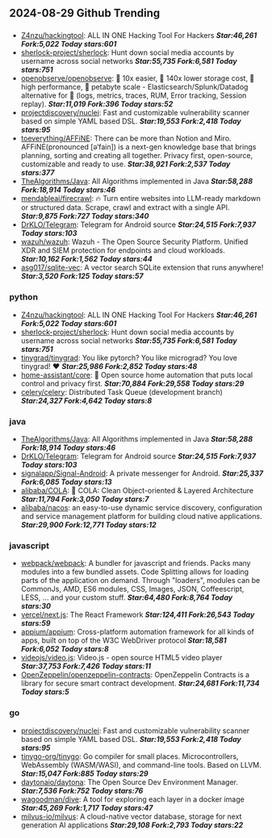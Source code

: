 ## 2024-08-29 Github Trending

### 
* [Z4nzu/hackingtool](https://github.com/Z4nzu/hackingtool): ALL IN ONE Hacking Tool For Hackers ***Star:46,261 Fork:5,022 Today stars:601***
* [sherlock-project/sherlock](https://github.com/sherlock-project/sherlock): Hunt down social media accounts by username across social networks ***Star:55,735 Fork:6,581 Today stars:751***
* [openobserve/openobserve](https://github.com/openobserve/openobserve): 🚀 10x easier, 🚀 140x lower storage cost, 🚀 high performance, 🚀 petabyte scale - Elasticsearch/Splunk/Datadog alternative for 🚀 (logs, metrics, traces, RUM, Error tracking, Session replay). ***Star:11,019 Fork:396 Today stars:52***
* [projectdiscovery/nuclei](https://github.com/projectdiscovery/nuclei): Fast and customizable vulnerability scanner based on simple YAML based DSL. ***Star:19,553 Fork:2,418 Today stars:95***
* [toeverything/AFFiNE](https://github.com/toeverything/AFFiNE): There can be more than Notion and Miro. AFFiNE(pronounced [ə‘fain]) is a next-gen knowledge base that brings planning, sorting and creating all together. Privacy first, open-source, customizable and ready to use. ***Star:38,921 Fork:2,537 Today stars:377***
* [TheAlgorithms/Java](https://github.com/TheAlgorithms/Java): All Algorithms implemented in Java ***Star:58,288 Fork:18,914 Today stars:46***
* [mendableai/firecrawl](https://github.com/mendableai/firecrawl): 🔥 Turn entire websites into LLM-ready markdown or structured data. Scrape, crawl and extract with a single API. ***Star:9,875 Fork:727 Today stars:340***
* [DrKLO/Telegram](https://github.com/DrKLO/Telegram): Telegram for Android source ***Star:24,515 Fork:7,937 Today stars:103***
* [wazuh/wazuh](https://github.com/wazuh/wazuh): Wazuh - The Open Source Security Platform. Unified XDR and SIEM protection for endpoints and cloud workloads. ***Star:10,162 Fork:1,562 Today stars:44***
* [asg017/sqlite-vec](https://github.com/asg017/sqlite-vec): A vector search SQLite extension that runs anywhere! ***Star:3,520 Fork:125 Today stars:57***

### python
* [Z4nzu/hackingtool](https://github.com/Z4nzu/hackingtool): ALL IN ONE Hacking Tool For Hackers ***Star:46,261 Fork:5,022 Today stars:601***
* [sherlock-project/sherlock](https://github.com/sherlock-project/sherlock): Hunt down social media accounts by username across social networks ***Star:55,735 Fork:6,581 Today stars:751***
* [tinygrad/tinygrad](https://github.com/tinygrad/tinygrad): You like pytorch? You like micrograd? You love tinygrad! ❤️ ***Star:25,986 Fork:2,852 Today stars:48***
* [home-assistant/core](https://github.com/home-assistant/core): 🏡 Open source home automation that puts local control and privacy first. ***Star:70,884 Fork:29,558 Today stars:29***
* [celery/celery](https://github.com/celery/celery): Distributed Task Queue (development branch) ***Star:24,327 Fork:4,642 Today stars:8***

### java
* [TheAlgorithms/Java](https://github.com/TheAlgorithms/Java): All Algorithms implemented in Java ***Star:58,288 Fork:18,914 Today stars:46***
* [DrKLO/Telegram](https://github.com/DrKLO/Telegram): Telegram for Android source ***Star:24,515 Fork:7,937 Today stars:103***
* [signalapp/Signal-Android](https://github.com/signalapp/Signal-Android): A private messenger for Android. ***Star:25,337 Fork:6,085 Today stars:13***
* [alibaba/COLA](https://github.com/alibaba/COLA): 🥤 COLA: Clean Object-oriented & Layered Architecture ***Star:11,794 Fork:3,050 Today stars:7***
* [alibaba/nacos](https://github.com/alibaba/nacos): an easy-to-use dynamic service discovery, configuration and service management platform for building cloud native applications. ***Star:29,900 Fork:12,771 Today stars:12***

### javascript
* [webpack/webpack](https://github.com/webpack/webpack): A bundler for javascript and friends. Packs many modules into a few bundled assets. Code Splitting allows for loading parts of the application on demand. Through "loaders", modules can be CommonJs, AMD, ES6 modules, CSS, Images, JSON, Coffeescript, LESS, ... and your custom stuff. ***Star:64,480 Fork:8,764 Today stars:30***
* [vercel/next.js](https://github.com/vercel/next.js): The React Framework ***Star:124,411 Fork:26,543 Today stars:59***
* [appium/appium](https://github.com/appium/appium): Cross-platform automation framework for all kinds of apps, built on top of the W3C WebDriver protocol ***Star:18,581 Fork:6,052 Today stars:8***
* [videojs/video.js](https://github.com/videojs/video.js): Video.js - open source HTML5 video player ***Star:37,753 Fork:7,426 Today stars:11***
* [OpenZeppelin/openzeppelin-contracts](https://github.com/OpenZeppelin/openzeppelin-contracts): OpenZeppelin Contracts is a library for secure smart contract development. ***Star:24,681 Fork:11,734 Today stars:5***

### go
* [projectdiscovery/nuclei](https://github.com/projectdiscovery/nuclei): Fast and customizable vulnerability scanner based on simple YAML based DSL. ***Star:19,553 Fork:2,418 Today stars:95***
* [tinygo-org/tinygo](https://github.com/tinygo-org/tinygo): Go compiler for small places. Microcontrollers, WebAssembly (WASM/WASI), and command-line tools. Based on LLVM. ***Star:15,047 Fork:885 Today stars:29***
* [daytonaio/daytona](https://github.com/daytonaio/daytona): The Open Source Dev Environment Manager. ***Star:7,536 Fork:752 Today stars:76***
* [wagoodman/dive](https://github.com/wagoodman/dive): A tool for exploring each layer in a docker image ***Star:45,269 Fork:1,717 Today stars:47***
* [milvus-io/milvus](https://github.com/milvus-io/milvus): A cloud-native vector database, storage for next generation AI applications ***Star:29,108 Fork:2,793 Today stars:22***
